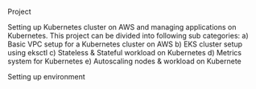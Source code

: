 Project

Setting up Kubernetes cluster on AWS and managing applications on Kubernetes. 
This project can be divided into following sub categories:
		a) Basic VPC setup for a Kubernetes cluster on AWS
  		b) EKS cluster setup using eksctl
                c) Stateless & Stateful workload on Kubernetes
                d) Metrics system for Kubernetes
                e) Autoscaling nodes & workload on Kubernete

Setting up environment
